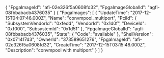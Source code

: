{
    "FpgaImageId": "afi-02e326f5a0608fd32", 
    "FpgaImageGlobalId": "agfi-08fbbabacb4376035"
}
{
    "FpgaImages": [
        {
            "UpdateTime": "2017-12-15T04:07:46.000Z", 
            "Name": "convmpool_multiport", 
            "PciId": {
                "SubsystemVendorId": "0xfedd", 
                "VendorId": "0x1d0f", 
                "DeviceId": "0xf000", 
                "SubsystemId": "0x1d51"
            }, 
            "FpgaImageGlobalId": "agfi-08fbbabacb4376035", 
            "State": {
                "Code": "available"
            }, 
            "ShellVersion": "0x071417d3", 
            "OwnerId": "373589651276", 
            "FpgaImageId": "afi-02e326f5a0608fd32", 
            "CreateTime": "2017-12-15T03:15:48.000Z", 
            "Description": "convmpool with multiport"
        }
    ]
}

